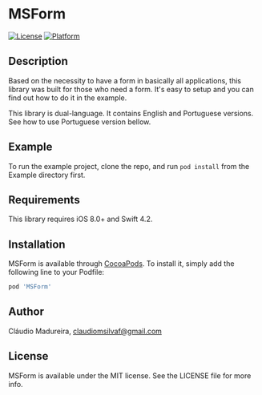 # MSForm

[![License](https://img.shields.io/cocoapods/l/MSForm.svg?style=flat)](https://cocoapods.org/pods/MSForm)
[![Platform](https://img.shields.io/cocoapods/p/MSForm.svg?style=flat)](https://cocoapods.org/pods/MSForm)

## Description

Based on the necessity to have a form in basically all applications, this library was built for those who need a form. It's easy to setup and you can find out how to do it in the example. 

This library is dual-language. It contains English and Portuguese versions. See how to use Portuguese version bellow. 

## Example

To run the example project, clone the repo, and run `pod install` from the Example directory first.

## Requirements

This library requires iOS 8.0+ and Swift 4.2.

## Installation

MSForm is available through [CocoaPods](https://cocoapods.org). To install
it, simply add the following line to your Podfile:

```ruby
pod 'MSForm'
```

## Author

Cláudio Madureira, claudiomsilvaf@gmail.com

## License

MSForm is available under the MIT license. See the LICENSE file for more info.

